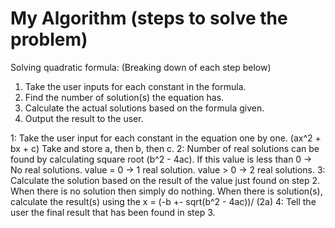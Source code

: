 # My Algorithm (steps to solve the problem)

Solving quadratic formula: (Breaking down of each step below)
1. Take the user inputs for each constant in the formula.
2. Find the number of solution(s) the equation has.
3. Calculate the actual solutions based on the formula given.
4. Output the result to the user.

1:
Take the user input for each constant in the equation one by one. (ax^2 + bx + c)
Take and store a, then b, then c.
2:
Number of real solutions can be found by calculating square root (b^2 - 4ac).
If this value is less than 0 -> No real solutions.
value = 0 -> 1 real solution.
value > 0 -> 2 real solutions.
3:
Calculate the solution based on the result of the value just found on step 2.
When there is no solution then simply do nothing.
When there is solution(s), calculate the result(s) using the x = (-b +- sqrt(b^2 - 4ac))/ (2a)
4: 
Tell the user the final result that has been found in step 3.